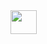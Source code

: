 <img src="svgs/c2d5bd933934d222378348d8f88ba624.svg?invert_in_darkmode" align=middle width=41.8334268pt height=37.8085059pt/>